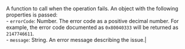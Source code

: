 A function to call when the operation fails. An object with the following properties is passed:<br /> - `errorCode`: Number. The error code as a positive decimal number. For example, the error code documented as `0x80040333` will be returned as `2147746611`.<br /> - `message`: String. An error message describing the issue.|